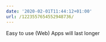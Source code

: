 ```yaml
---
date: '2020-02-01T11:44:12+01:00'
url: /1223557654552948736/
---
```

Easy to use (Web) Apps will last longer
